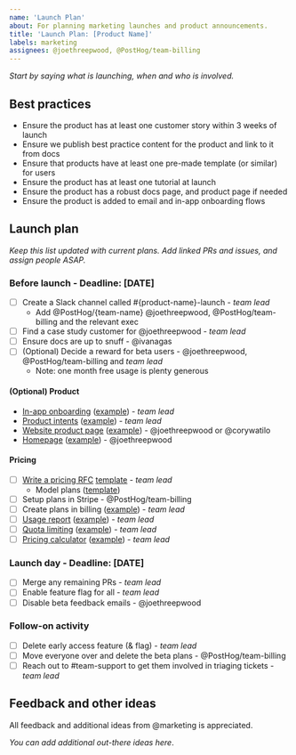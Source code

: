 ```yaml
---
name: 'Launch Plan'
about: For planning marketing launches and product announcements.
title: 'Launch Plan: [Product Name]'
labels: marketing
assignees: @joethreepwood, @PostHog/team-billing
---
```


_Start by saying what is launching, when and who is involved._

## Best practices

-   Ensure the product has at least one customer story within 3 weeks of launch
-   Ensure we publish best practice content for the product and link to it from docs
-   Ensure that products have at least one pre-made template (or similar) for users
-   Ensure the product has at least one tutorial at launch
-   Ensure the product has a robust docs page, and product page if needed
-   Ensure the product is added to email and in-app onboarding flows

## Launch plan

_Keep this list updated with current plans. Add linked PRs and issues, and assign people ASAP._

### Before launch - Deadline: [DATE]

<!-- Add / Remove tasks below depending on your needs. -->

-   [ ] Create a Slack channel called #{product-name}-launch - _team lead_
    -   Add @PostHog/{team-name} @joethreepwood, @PostHog/team-billing and the relevant exec
-   [ ] Find a case study customer for @joethreepwood - _team lead_
-   [ ] Ensure docs are up to snuff - @ivanagas
-   [ ] (Optional) Decide a reward for beta users - @joethreepwood, @PostHog/team-billing and _team lead_
    -   Note: one month free usage is plenty generous

#### (Optional) Product

<!-- Remove this section if you are not launching an entirely new product. -->

-   [In-app onboarding]() ([example](https://github.com/PostHog/posthog/pull/30071)) - _team lead_
-   [Product intents]() ([example](https://github.com/PostHog/posthog/pull/30099)) - _team lead_
-   [Website product page]() ([example](https://github.com/PostHog/posthog.com/pull/10988)) - @joethreepwood or @corywatilo
-   [Homepage]() ([example](https://github.com/PostHog/posthog.com/pull/11215)) - @joethreepwood

#### Pricing

<!-- Remove this section if you are not charging for the product. -->

-   [ ] [Write a pricing RFC]() [template](https://github.com/PostHog/billing/blob/main/notes/pricing-rfc.md) - _team lead_
    -   Model plans ([template](https://docs.google.com/spreadsheets/d/1Ue4qlfGyEz8EmwDIgB4ro2e9LLRoxM40lXTFA8ZLFXg))
-   [ ] Setup plans in Stripe - @PostHog/team-billing
-   [ ] Create plans in billing ([example](https://github.com/PostHog/billing/pull/1186)) - _team lead_
-   [ ] [Usage report]() ([example](https://github.com/PostHog/posthog/pull/28313)) - _team lead_
-   [ ] [Quota limiting]() ([example](https://github.com/PostHog/posthog/pull/30459)) - _team lead_
-   [ ] [Pricing calculator]() ([example](https://github.com/PostHog/posthog.com/pull/11143)) - _team lead_

### Launch day - Deadline: [DATE]

<!-- Add / Remove tasks below depending on your needs. -->

-   [ ] Merge any remaining PRs - _team lead_
-   [ ] Enable feature flag for all - _team lead_
-   [ ] Disable beta feedback emails - @joethreepwood

### Follow-on activity

-   [ ] Delete early access feature (& flag) - _team lead_
-   [ ] Move everyone over and delete the beta plans - @PostHog/team-billing
-   [ ] Reach out to #team-support to get them involved in triaging tickets - _team lead_

## Feedback and other ideas

All feedback and additional ideas from @marketing is appreciated.

_You can add additional out-there ideas here_.

